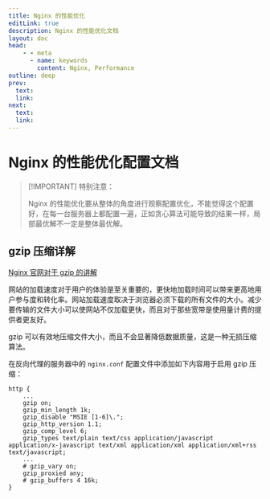 ```yaml
---
title: Nginx 的性能优化
editLink: true
description: Nginx 的性能优化文档
layout: doc
head:
    - - meta
      - name: keywords
        content: Nginx, Performance
outline: deep
prev:
  text:
  link:
next:
  text:
  link:
---
```


# Nginx 的性能优化配置文档

> [!IMPORTANT] 特别注意：
> 
> Nginx 的性能优化要从整体的角度进行观察配置优化，不能觉得这个配置好，在每一台服务器上都配置一遍，正如贪心算法可能导致的结果一样，局部最优解不一定是整体最优解。

## gzip 压缩详解

[Nginx 官网对于 gzip 的讲解](https://nginx.org/en/docs/http/ngx_http_gzip_module.html)

网站的加载速度对于用户的体验是至关重要的，更快地加载时间可以带来更高地用户参与度和转化率。网站加载速度取决于浏览器必须下载的所有文件的大小。减少要传输的文件大小可以使网站不仅加载更快，而且对于那些宽带是使用量计费的提供者更友好。

gzip 可以有效地压缩文件大小，而且不会显著降低数据质量，这是一种无损压缩算法。

在反向代理的服务器中的 `nginx.conf` 配置文件中添加如下内容用于启用 gzip 压缩：

```nginx
http {
    ...
    gzip on;
    gzip_min_length 1k;
    gzip_disable "MSIE [1-6]\.";
    gzip_http_version 1.1;
    gzip_comp_level 6;
    gzip_types text/plain text/css application/javascript application/x-javascript text/xml application/xml application/xml+rss text/javascript;
    ...
    # gzip_vary on;
    gzip_proxied any;
    # gzip_buffers 4 16k;
}
```